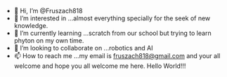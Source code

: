 - 👋 Hi, I’m @Fruszach818
- 👀 I’m interested in ...almost everything specially for the seek of new knowledge.
- 🌱 I’m currently learning ...scratch from our school but trying to learn phyton on my own time.
- 💞️ I’m looking to collaborate on ...robotics and AI
- 📫 How to reach me ...my email is fruszach818@gmail.com and your all welcome and hope you all welcome me here. Hello World!!!

<!---
Fruszach818/Fruszach818 is a ✨ special ✨ repository because its `README.md` (this file) appears on your GitHub profile.
You can click the Preview link to take a look at your changes.
--->
